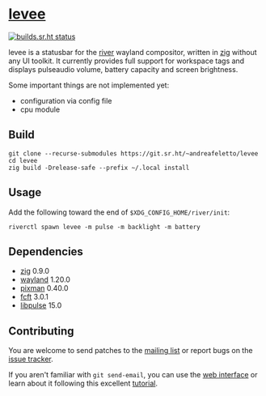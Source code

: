 
# [levee]

[![builds.sr.ht status](https://builds.sr.ht/~andreafeletto/levee/commits.svg)](https://builds.sr.ht/~andreafeletto/levee/commits)

levee is a statusbar for the [river] wayland compositor, written in [zig]
without any UI toolkit. It currently provides full support for workspace tags
and displays pulseaudio volume, battery capacity and screen brightness.

Some important things are not implemented yet:

* configuration via config file
* cpu module

## Build

```
git clone --recurse-submodules https://git.sr.ht/~andreafeletto/levee
cd levee
zig build -Drelease-safe --prefix ~/.local install
```

## Usage

Add the following toward the end of `$XDG_CONFIG_HOME/river/init`:

```
riverctl spawn levee -m pulse -m backlight -m battery
```

## Dependencies

* [zig] 0.9.0
* [wayland] 1.20.0
* [pixman] 0.40.0
* [fcft] 3.0.1
* [libpulse] 15.0

## Contributing

You are welcome to send patches to the [mailing list] or report bugs on the
[issue tracker].

If you aren't familiar with `git send-email`, you can use the [web interface]
or learn about it following this excellent [tutorial].

[levee]: https://sr.ht/~andreafeletto/levee
[river]: https://github.com/riverwm/river/
[zig]: https://ziglang.org/
[wayland]: https://wayland.freedesktop.org/
[pixman]: http://pixman.org/
[fcft]: https://codeberg.org/dnkl/fcft/
[libpulse]: https://www.freedesktop.org/wiki/Software/PulseAudio/
[mailing list]: https://lists.sr.ht/~andreafeletto/public-inbox
[issue tracker]: https://todo.sr.ht/~andreafeletto/levee
[web interface]: https://git.sr.ht/~andreafeletto/levee/send-email
[tutorial]: https://git-send-email.io
